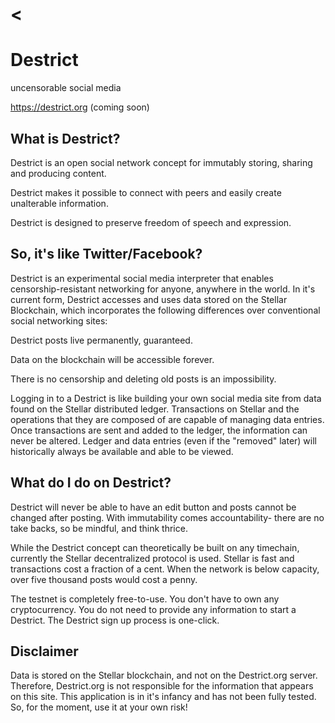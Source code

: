 # <
# Destrict
uncensorable social media

https://destrict.org (coming soon)

What is Destrict?
-----------------

Destrict is an open social network concept for immutably storing, sharing and producing content.

Destrict makes it possible to connect with peers and easily create unalterable information.

Destrict is designed to preserve freedom of speech and expression.

So, it's like Twitter/Facebook?
-------------------------------

Destrict is an experimental social media interpreter that enables censorship-resistant networking for anyone, anywhere in the world. In it's current form, Destrict accesses and uses data stored on the Stellar Blockchain, which incorporates the following differences over conventional social networking sites:

Destrict posts live permanently, guaranteed.

Data on the blockchain will be accessible forever.

There is no censorship and deleting old posts is an impossibility.

Logging in to a Destrict is like building your own social media site from data found on the Stellar distributed ledger. Transactions on Stellar and the operations that they are composed of are capable of managing data entries. Once transactions are sent and added to the ledger, the information can never be altered. Ledger and data entries (even if the "removed" later) will historically always be available and able to be viewed.

What do I do on Destrict?
-------------------------

Destrict will never be able to have an edit button and posts cannot be changed after posting. With immutability comes accountability- there are no take backs, so be mindful, and think thrice.

While the Destrict concept can theoretically be built on any timechain, currently the Stellar decentralized protocol is used. Stellar is fast and transactions cost a fraction of a cent. When the network is below capacity, over five thousand posts would cost a penny.

The testnet is completely free-to-use. You don't have to own any cryptocurrency. You do not need to provide any information to start a Destrict. The Destrict sign up process is one-click.

Disclaimer
----------
Data is stored on the Stellar blockchain, and not on the Destrict.org server. Therefore, Destrict.org is not responsible for the information that appears on this site. This application is in it's infancy and has not been fully tested. So, for the moment, use it at your own risk!
